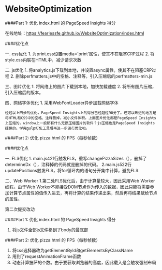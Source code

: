 # WebsiteOptimization

####Part 1: 优化 index.html 的 PageSpeed Insights 得分

在线地址：https://fearlessfe.github.io/WebsiteOptimization/index.html

####优化点

一. css优化
   	1. 为print.css设置media='print'属性，使其不在阻塞CRP过程
   	2. 将style.css内联在HTML中，减少请求次数

二. js优化
   	1. 将analytics.js下载到本地，并设置async属性，使其不在阻塞CRP过程
  	2. 删除perfmatters.js中的空格、注释等，引入压缩后的perfmatters-min.js

三、图片优化
   	1. 将网络上的图片下载到本地，加快加载速度
   	2. 将所有图片压缩，引入压缩后的版本。

四、网络字体优化
   	1. 采用WebFontLoader异步加载网络字体

    经过以上四步的优化，PageSpeed Insights上的得分已经超过90分了。还可以改进的地方是将HTML和CSS中的空格、注释删掉，减小文件体积。上面图片优化都是PageSpeed Insights上压缩的，window上一般都有什么无损压缩图片的软件？js压缩也是PageSpeed Insights提供的。学完gulp打包工具后再进一步进行优化吧。




####Part 2: 优化 pizza.html 的 FPS（每秒帧数）

####优化点

一. FLS优化
	1. main.js421行触发FLS，重写changePizzaSizes（），删掉了determineDx（），注释掉的代码就是删掉的代码。
	2.main.js522行updatePositions触发FLS，将for循环内的语句分开集中计算，避免FLS

二、Web Worker
	1.第二处FLS优化后，由于计算量较大，因此采用Web Worker线程。由于Web Worker不能接受DOM节点作为传入的数据，因此只能将需要参加计算节点属性的值传入进去，再将计算的结果传递出来，然后再将结果赋给节点的属性。





第二次提交改动

####Part 1: 优化 index.html 的 PageSpeed Insights 得分
  1. 将js文件全部js文件移到了body的最底部


####Part 2: 优化 pizza.html 的 FPS（每秒帧数）
  1. 将css选择器改为getElementById和getElementsByClassName
  2. 用到了requestAnimationFrame函数
  3. 动态计算披萨的个数。由于要获取浏览器的高度，因此载入是会触发强制布局
